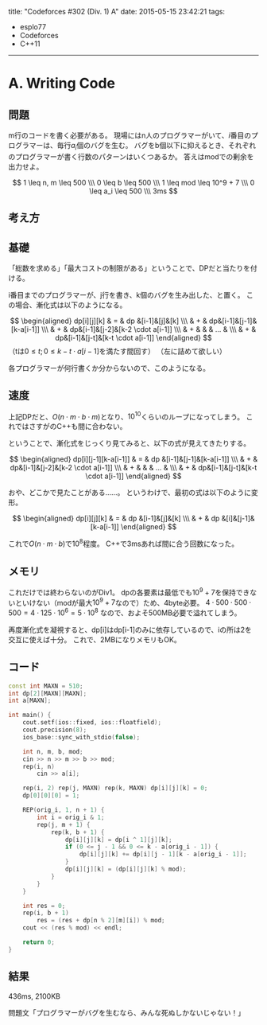 title: "Codeforces #302 (Div. 1) A"
date: 2015-05-15 23:42:21
tags:
- esplo77
- Codeforces
- C++11
---

# A. Writing Code

## 問題

m行のコードを書く必要がある。
現場にはn人のプログラマーがいて、$i$番目のプログラマーは、毎行$a_i$個のバグを生む。
バグをb個以下に抑えるとき、それぞれのプログラマーが書く行数のパターンはいくつあるか。
答えはmodでの剰余を出力せよ。

$$
1 \leq n, m \leq 500 \\\
0 \leq b \leq 500 \\\
1 \leq mod \leq 10^9 + 7 \\\
0 \leq a_i \leq 500 \\\
3ms
$$

## 考え方

## 基礎
「総数を求める」「最大コストの制限がある」ということで、DPだと当たりを付ける。

i番目までのプログラマーが、j行を書き、k個のバグを生み出した、と置く。
この場合、漸化式は以下のようになる。

$$
\begin{aligned}
dp[i][j][k] & = & dp &[i-1]&[j]&[k] \\\
  & + & dp&[i-1]&[j-1]&[k-a[i-1]] \\\
  & + & dp&[i-1]&[j-2]&[k-2 \cdot a[i-1]] \\\
  & + & & & ... & \\\
  & + & dp&[i-1]&[j-t]&[k-t \cdot a[i-1]]
\end{aligned}
$$
（tは$0 \leq t; 0 \leq k-t \cdot a[i-1]$を満たす間回す）
（左に詰めて欲しい）

各プログラマーが何行書くか分からないので、このようになる。

## 速度
上記DPだと、$O(n \cdot m \cdot b \cdot m)$となり、$10^{10}$くらいのループになってしまう。
これではさすがのC++も間に合わない。

ということで、漸化式をじっくり見てみると、以下の式が見えてきたりする。


$$
\begin{aligned}
dp[i][j-1][k-a[i-1]] & = & dp &[i-1]&[j-1]&[k-a[i-1]] \\\
  & + & dp&[i-1]&[j-2]&[k-2 \cdot a[i-1]] \\\
  & + & & & ... & \\\
  & + & dp&[i-1]&[j-t]&[k-t \cdot a[i-1]]
\end{aligned}
$$

おや、どこかで見たことがある……。
というわけで、最初の式は以下のように変形。

$$
\begin{aligned}
dp[i][j][k] & = & dp &[i-1]&[j]&[k] \\\
            & + & dp &[i]&[j-1]&[k-a[i-1]]
\end{aligned}
$$

これで$O(n \cdot m \cdot b)$で$10^8$程度。
C++で3msあれば間に合う回数になった。

## メモリ

これだけでは終わらないのがDiv1。
dpの各要素は最低でも$10^9+7$を保持できないといけない（modが最大$10^9+7$なので）ため、4byte必要。
$4 \cdot 500 \cdot 500 \cdot 500 = 4 \cdot 125 \cdot 10^6 = 5 \cdot 10^8$ なので、およそ500MB必要で溢れてしまう。

再度漸化式を凝視すると、dp[i]はdp[i-1]のみに依存しているので、iの所は2を交互に使えば十分。
これで、2MBになりメモリもOK。

## コード

```C++
const int MAXN = 510;
int dp[2][MAXN][MAXN];
int a[MAXN];

int main() {
    cout.setf(ios::fixed, ios::floatfield);
    cout.precision(8);
    ios_base::sync_with_stdio(false);

    int n, m, b, mod;
    cin >> n >> m >> b >> mod;
    rep(i, n)
        cin >> a[i];

    rep(i, 2) rep(j, MAXN) rep(k, MAXN) dp[i][j][k] = 0;
    dp[0][0][0] = 1;

    REP(orig_i, 1, n + 1) {
        int i = orig_i & 1;
        rep(j, m + 1) {
            rep(k, b + 1) {
                dp[i][j][k] = dp[i ^ 1][j][k];
                if (0 <= j - 1 && 0 <= k - a[orig_i - 1]) {
                    dp[i][j][k] += dp[i][j - 1][k - a[orig_i - 1]];
                }
                dp[i][j][k] = (dp[i][j][k] % mod);
            }
        }
    }

    int res = 0;
    rep(i, b + 1)
        res = (res + dp[n % 2][m][i]) % mod;
    cout << (res % mod) << endl;

    return 0;
}
```

## 結果
436ms, 2100KB

問題文「プログラマーがバグを生むなら、みんな死ぬしかないじゃない！」

